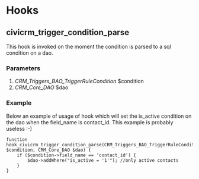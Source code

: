 # Hooks

## civicrm_trigger_condition_parse

This hook is invoked on the moment the condition is parsed to a sql condition on a dao.

### Parameters

1. *CRM_Triggers_BAO_TriggerRuleCondition* $condition
2. *CRM_Core_DAO* $dao 

### Example

Below an example of usage of hook which will set the is_active condition on the dao when the field_name is contact_id. This example is probably useless :-)

    function hook_civicrm_trigger_condition_parse(CRM_Triggers_BAO_TriggerRuleCondition $condition, CRM_Core_DAO $dao) {
        if ($condition->field_name == 'contact_id') {
            $dao->addWhere("is_active = '1'"); //only active contacts
        }
    }
